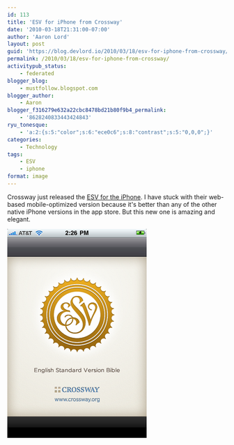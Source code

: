 ```yaml
---
id: 113
title: 'ESV for iPhone from Crossway'
date: '2010-03-18T21:31:00-07:00'
author: 'Aaron Lord'
layout: post
guid: 'https://blog.devlord.io/2010/03/18/esv-for-iphone-from-crossway/'
permalink: /2010/03/18/esv-for-iphone-from-crossway/
activitypub_status:
    - federated
blogger_blog:
    - mustfollow.blogspot.com
blogger_author:
    - Aaron
blogger_f316279e632a22cbc8478bd21b80f9b4_permalink:
    - '8628240833443424843'
ryu_tonesque:
    - 'a:2:{s:5:"color";s:6:"ece0c6";s:8:"contrast";s:5:"0,0,0";}'
categories:
    - Technology
tags:
    - ESV
    - iphone
format: image
---
```


Crossway just released the <a href="http://itunes.apple.com/us/app/esv-bible/id361797273?mt=8">ESV for the iPhone</a>. I have stuck with their web-based mobile-optimized version because it's better than any of the other native iPhone versions in the app store. But this new one is amazing and elegant.
<p class="mobile-photo"><a href="/assets/img/2011/10/img_0779-7832341.png"><img src="/assets/img/2011/10/img_0779-7832341.png?w=200" alt="" border="0" /></a></p>

<div class="blogger-post-footer"><img alt="" width="1" height="1" /></div>